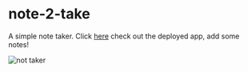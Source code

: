 # note-2-take
A simple note taker. 
Click [here](https://note-2-take.herokuapp.com/) check out the deployed app, add some notes!
 
![not taker](https://user-images.githubusercontent.com/85494162/140606081-1fc65d7e-428a-4bee-81ee-ffafd7e77084.gif)

